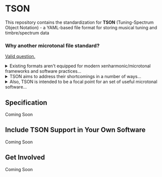 # TSON
This repository contains the standardization for **TSON** (Tuning-Spectrum Object Notation) - a YAML-based file format for storing musical tuning and timbre/spectrum data

### Why another microtonal file standard?
[Valid question.](https://xkcd.com/927/)

<details>
<summary>Existing formats aren't equipped for modern xenharmonic/microtonal frameworks and software practices...</summary>
<br>

- Some sacrifice portability and manipulability for readability (SCL, TUN), while others are environment-specific or unreadable (MTS)
- Each comes with limitations such as failing to support reference frequencies, pseudo-octaves/repetition ratios, or more than 12 notes per octave; limits on how "detuned" a note can be; etc. - nor are they readily extensible
- No standardizations or commonly used data structures exist for timbre/spectrum data or for pairing tunings and timbres
- Most only allow notes to be defined in cents or just intonation ratios - reinforcing the dominance of 12-edo and harmonic timbres in music theory, research, audio tech, and musical communication
</details>

<details>
<summary>TSON aims to address their shortcomings in a number of ways...</summary>
<br>

- Readable without sacrificing portability and manipulability - YAML is readable and backwards-compatible with JSON... which is supported pretty much everywhere now
- Compatible with existing tuning formats, yet extensible
- Pitch ratios are defined via floats or expressions... preserving support for JI notation and, albeit via `2^(cents / 1200)`, cents
- Unrecognized parameters won't break TSON interpretation, they'll just be ignored if not implemented
- Able to contain timbre/spectrum data, multiple tunings and timbres per file, plus tuning-timbre groupings and sequences
- **Planned**: Instrument data (e.g. key layouts) and further timbre data structures (dynamic/reactive timbres, waveforms, and more)
</details>

<details>
<summary>Also, TSON is intended to be a focal point for an set of useful microtonal software...</summary>
<br>

- **Coming Soon!**: [TSONify]() - open-source packages/libraries for multiple languages with useful features for working with TSON data (and hopefully aiding its adoption)
  - Conversion between TSON and existing microtonal formats
  - TSON data validation
  - Support for the use of variables in expressions for dynamic tunings, timbres, and instrument models
  - Multi-file aggregation and linking for timbre/tuning pairings and sequences
  - Integration with TonalHub for fetching and updating data hosted in TonalHub instances
  - Tools for including TSON support in your own software
  - And more...
- **Coming Soon!**: [TonalHub]() - open-source, self-hostable application for archiving and working with tuning, timbre, and instrument models
  - API and UI for archiving, fetching, and manipulating TSON data
  - TSON data model versioning
  - API and UI toolkits for analyzing and developing tunings and timbres
  - And more...
</details>

## Specification
Coming Soon

## Include TSON Support in Your Own Software
Coming Soon

## Get Involved
Coming Soon
